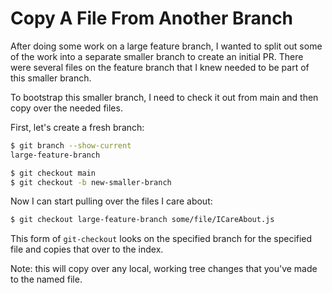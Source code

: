 # Copy A File From Another Branch

After doing some work on a large feature branch, I wanted to split out some of
the work into a separate smaller branch to create an initial PR. There were
several files on the feature branch that I knew needed to be part of this
smaller branch.

To bootstrap this smaller branch, I need to check it out from main and then
copy over the needed files.

First, let's create a fresh branch:

```bash
$ git branch --show-current
large-feature-branch

$ git checkout main
$ git checkout -b new-smaller-branch
```

Now I can start pulling over the files I care about:

```bash
$ git checkout large-feature-branch some/file/ICareAbout.js
```

This form of `git-checkout` looks on the specified branch for the specified
file and copies that over to the index.

Note: this will copy over any local, working tree changes that you've made to
the named file.

